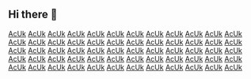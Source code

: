 ## Hi there 👋

<!--

**Here are some ideas to get you started:**

🙋‍♀️ A short introduction - what is your organization all about?
🌈 Contribution guidelines - how can the community get involved?
👩‍💻 Useful resources - where can the community find your docs? Is there anything else the community should know?
🍿 Fun facts - what does your team eat for breakfast?
🧙 Remember, you can do mighty things with the power of [Markdown](https://docs.github.com/github/writing-on-github/getting-started-with-writing-and-formatting-on-github/basic-writing-and-formatting-syntax)
-->
<p><a href="https://prospectivestudentsportal.ed.ac.uk/_entity/annotation/b5aee798-b429-ef11-840a-000d3ad586fb/7b138792-1090-45b6-9241-8f8d96d8c372">AcUk</a> <a href="https://prospectivestudentsportal.ed.ac.uk/_entity/annotation/54c1a39d-b429-ef11-840a-6045bdd1593c/7b138792-1090-45b6-9241-8f8d96d8c372">AcUk</a> <a href="https://prospectivestudentsportal.ed.ac.uk/_entity/annotation/9dc1a39d-b429-ef11-840a-6045bdd1593c/7b138792-1090-45b6-9241-8f8d96d8c372">AcUk</a> <a href="https://prospectivestudentsportal.ed.ac.uk/_entity/annotation/d1c1a39d-b429-ef11-840a-6045bdd1593c/7b138792-1090-45b6-9241-8f8d96d8c372">AcUk</a> <a href="https://prospectivestudentsportal.ed.ac.uk/_entity/annotation/bfcdf79e-b429-ef11-840a-000d3ad586fb/7b138792-1090-45b6-9241-8f8d96d8c372">AcUk</a> <a href="https://prospectivestudentsportal.ed.ac.uk/_entity/annotation/61ccb49b-b429-ef11-840a-6045bd105c5e/7b138792-1090-45b6-9241-8f8d96d8c372">AcUk</a> <a href="https://prospectivestudentsportal.ed.ac.uk/_entity/annotation/6accb49b-b429-ef11-840a-6045bd105c5e/7b138792-1090-45b6-9241-8f8d96d8c372">AcUk</a> <a href="https://prospectivestudentsportal.ed.ac.uk/_entity/annotation/b526bb9d-b429-ef11-840a-000d3ad5b330/7b138792-1090-45b6-9241-8f8d96d8c372">AcUk</a> <a href="https://prospectivestudentsportal.ed.ac.uk/_entity/annotation/bc26bb9d-b429-ef11-840a-000d3ad5b330/7b138792-1090-45b6-9241-8f8d96d8c372">AcUk</a> <a href="https://prospectivestudentsportal.ed.ac.uk/_entity/annotation/0dc2a39d-b429-ef11-840a-6045bdd1593c/7b138792-1090-45b6-9241-8f8d96d8c372">AcUk</a> <a href="https://prospectivestudentsportal.ed.ac.uk/_entity/annotation/ac4765a3-b429-ef11-840b-6045bdd05cdb/7b138792-1090-45b6-9241-8f8d96d8c372">AcUk</a> <a href="https://prospectivestudentsportal.ed.ac.uk/_entity/annotation/6d18cea3-b429-ef11-840a-6045bdd1593c/7b138792-1090-45b6-9241-8f8d96d8c372">AcUk</a> <a href="https://prospectivestudentsportal.ed.ac.uk/_entity/annotation/df9755a4-b429-ef11-840a-000d3ad5b330/7b138792-1090-45b6-9241-8f8d96d8c372">AcUk</a> <a href="https://prospectivestudentsportal.ed.ac.uk/_entity/annotation/7518cea3-b429-ef11-840a-6045bdd1593c/7b138792-1090-45b6-9241-8f8d96d8c372">AcUk</a> <a href="https://prospectivestudentsportal.ed.ac.uk/_entity/annotation/ad611da5-b429-ef11-840a-000d3ad586fb/7b138792-1090-45b6-9241-8f8d96d8c372">AcUk</a> <a href="https://prospectivestudentsportal.ed.ac.uk/_entity/annotation/d14765a3-b429-ef11-840b-6045bdd05cdb/7b138792-1090-45b6-9241-8f8d96d8c372">AcUk</a> <a href="https://prospectivestudentsportal.ed.ac.uk/_entity/annotation/7c18cea3-b429-ef11-840a-6045bdd1593c/7b138792-1090-45b6-9241-8f8d96d8c372">AcUk</a> <a href="https://prospectivestudentsportal.ed.ac.uk/_entity/annotation/ef9755a4-b429-ef11-840a-000d3ad5b330/7b138792-1090-45b6-9241-8f8d96d8c372">AcUk</a> <a href="https://prospectivestudentsportal.ed.ac.uk/_entity/annotation/d94765a3-b429-ef11-840b-6045bdd05cdb/7b138792-1090-45b6-9241-8f8d96d8c372">AcUk</a> <a href="https://prospectivestudentsportal.ed.ac.uk/_entity/annotation/e34765a3-b429-ef11-840b-6045bdd05cdb/7b138792-1090-45b6-9241-8f8d96d8c372">AcUk</a> <a href="https://prospectivestudentsportal.ed.ac.uk/_entity/annotation/35a0aca7-b429-ef11-840a-6045bd105c5e/7b138792-1090-45b6-9241-8f8d96d8c372">AcUk</a> <a href="https://prospectivestudentsportal.ed.ac.uk/_entity/annotation/3ca0aca7-b429-ef11-840a-6045bd105c5e/7b138792-1090-45b6-9241-8f8d96d8c372">AcUk</a> <a href="https://prospectivestudentsportal.ed.ac.uk/_entity/annotation/78005ca7-b429-ef11-840a-7c1e522f0232/7b138792-1090-45b6-9241-8f8d96d8c372">AcUk</a> <a href="https://prospectivestudentsportal.ed.ac.uk/_entity/annotation/8618cea3-b429-ef11-840a-6045bdd1593c/7b138792-1090-45b6-9241-8f8d96d8c372">AcUk</a> <a href="https://prospectivestudentsportal.ed.ac.uk/_entity/annotation/4da0aca7-b429-ef11-840a-6045bd105c5e/7b138792-1090-45b6-9241-8f8d96d8c372">AcUk</a> <a href="https://prospectivestudentsportal.ed.ac.uk/_entity/annotation/55a0aca7-b429-ef11-840a-6045bd105c5e/7b138792-1090-45b6-9241-8f8d96d8c372">AcUk</a> <a href="https://prospectivestudentsportal.ed.ac.uk/_entity/annotation/5ca0aca7-b429-ef11-840a-6045bd105c5e/7b138792-1090-45b6-9241-8f8d96d8c372">AcUk</a> <a href="https://prospectivestudentsportal.ed.ac.uk/_entity/annotation/71997cab-b429-ef11-840a-000d3ad586fb/7b138792-1090-45b6-9241-8f8d96d8c372">AcUk</a> <a href="https://scalar.usc.edu/works/linkedin/the-powerful-features-of-snapdragon-8-gen-4-chipset">AcUk</a> <a href="https://americanjainidentity.domains.uflib.ufl.edu/education/linkedin/the-powerful-features-of-snapdragon-8-gen-4-chipset">AcUk</a> <a href="https://ai4t.eu/book/linkedin/the-powerful-features-of-snapdragon-8-gen-4-chipset">AcUk</a> <a href="https://groups.google.com/g/progress-general/c/OnlNQA0UJDo">AcUk</a> <a href="https://itechnews.teachable.com/p/the-powerful-features-of-snapdragon-8-gen-4-chipset">AcUk</a> <a href="https://prospectivestudentsportal.ed.ac.uk/public/4b902b0a-b929-ef11-840a-7c1e521dfa7b/forum-posts">AcUk</a> <a href="https://herbalmeds-forum.biolife.com.my/d/79082-ncnxxghxgh">AcUk</a> <a href="https://4fund.com/ywf3ud">AcUk</a> <a href="https://community.thoracic.org/news/utgcnc">AcUk</a> <a href="https://community.goldencorral.com/news/ngxhxghg">AcUk</a> <a href="https://cofradesdegranada.ideal.es/articles/ncvbfd">AcUk</a> <a href="https://narede.clicrbs.com.br/articles/gdfarerxc">AcUk</a> <a href="https://info.undp.org/docs/dao/UNSP2015/Lists/PostSurvey/Item/displayifs.aspx?ID=65161">AcUk</a> <a href="https://ko-fi.com/post/Epic-Games-Database-Leak-Impact-Prevention-and-L4L4ZASOV">AcUk</a> <a href="https://www.kaggle.com/code/comigsoon/notebook5a2501574e">AcUk</a> <a href="https://esisupport.microsoft.com/public/f708312a-ba29-ef11-840b-000d3a3096dd/forum-posts">AcUk</a> <a href="https://hackmd.io/s/HksWj6_HC">AcUk</a> <a href="https://scribehow.com/page/Samsung_Galaxy_F15_5G_Overview__IMqf4HhXRauklDN8kqEDZQ">AcUk</a> <a href="https://web.extension.illinois.edu/askextension/thisQuestion.cfm?QuestionID=29735&amp;catID=163&amp;AskSiteID=75">AcUk</a> <a href="https://portal.exportcontrolsforms.defence.gov.au/public/c82a3fab-b429-ef11-8ee7-6045bd3d1735/forum-posts">AcUk</a> <a href="https://hpdcrmportal.dynamics365portals.us/public/1e3d4987-b629-ef11-840a-001dd802b6e1/forum-posts">AcUk</a> <a href="https://dtap.dynamics365portals.us/public/930e03af-b629-ef11-840a-001dd8309987/forum-posts">AcUk</a> <a href="https://sb01portal.dynamics365portals.us/public/34ce6aca-b629-ef11-840a-001dd8067e7b/forum-posts">AcUk</a> <a href="https://zenodo.org/communities/samsung-galaxy-f15-5g-overview/about">AcUk</a> <a href="https://data.honolulu.gov/nominate/306706">AcUk</a> <a href="https://scribehow.com/page/The_Implications_of_AI_Chatbots_Running_for_Office__FnW6uFZjTAiaJMpuHhvxDQ">AcUk</a> <a href="https://hackaday.io/page/385662-epic-games-database-leak-impact-prevention-and-response">AcUk</a> <a href="https://itechnews.hashnode.dev/epic-games-database-leak-impact-prevention-and-response">AcUk</a> <a href="https://medium.com/@itechnews/epic-games-database-leak-impact-prevention-and-response-7bfd88285076">AcUk</a> <a href="https://plaza.rakuten.co.jp/itechnews/diary/202406140000/">AcUk</a> <a href="https://www.bizbangboom.com/articles/epic-games-database-leak-impact-prevention-and-response">AcUk</a> <a href="https://matters.town/a/jg7z520ksppn">AcUk</a></p>
